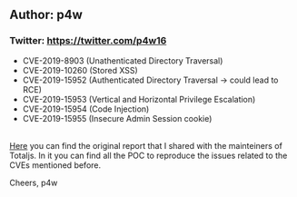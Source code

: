 ## Author: p4w
### Twitter: https://twitter.com/p4w16

* CVE-2019-8903 (Unathenticated Directory Traversal)
* CVE-2019-10260 (Stored XSS)
* CVE-2019-15952 (Authenticated Directory Traversal -> could lead to RCE)
* CVE-2019-15953 (Vertical and Horizontal Privilege Escalation)
* CVE-2019-15954 (Code Injection)
* CVE-2019-15955 (Insecure Admin Session cookie)
<br>
<a href="./report_final.pdf">Here</a> you can find the original report that I shared with the mainteiners of Totaljs. 
In it you can find all the POC to reproduce the issues related to the CVEs mentioned before.

Cheers, 
p4w
